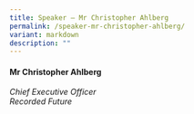 ```yaml
---
title: Speaker – Mr Christopher Ahlberg
permalink: /speaker-mr-christopher-ahlberg/
variant: markdown
description: ""
---
```

#### **Mr Christopher Ahlberg**

*Chief Executive Officer <br>
 Recorded Future*
